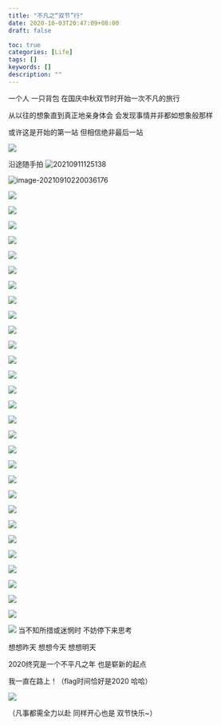 ```yaml
---
title: "不凡之“双节”行"
date: 2020-10-03T20:47:09+08:00
draft: false

toc: true
categories: [Life]
tags: []
keywords: []
description: ""
---
```



一个人  一只背包  在国庆中秋双节时开始一次不凡的旅行

从以往的想象直到真正地亲身体会  会发现事情并非都如想象般那样

或许这是开始的第一站 但相信绝非最后一站

![](https://cdn.jsdelivr.net/gh/fzhiy/images/imgs/2020-10-3_1.jpg)

沿途随手拍
![20210911125138](https://cdn.jsdelivr.net/gh/fzhiy/images/imgs/20210911125138.png)

![image-20210910220036176](https://cdn.jsdelivr.net/gh/fzhiy/images/imgs/20210910220024.png)



![](https://cdn.jsdelivr.net/gh/fzhiy/images/imgs/IMG_20201001_154632.jpg)

![](https://img.fzhiy.net/img/IMG_20201001_161109.jpg)

![](https://img.fzhiy.net/img/IMG_20201001_163239.jpg)

![](https://img.fzhiy.net/img/IMG_20201001_163301.jpg)

![](https://img.fzhiy.net/img/IMG_20201001_164013.jpg)

![](https://img.fzhiy.net/img/IMG_20201001_170843.jpg)

![](https://img.fzhiy.net/img/IMG_20201001_171135.jpg)

![](https://img.fzhiy.net/img/IMG_20201001_192126.jpg)

![](https://img.fzhiy.net/img/IMG_20201002_105010.jpg)

![](https://img.fzhiy.net/img/IMG_20201002_113036.jpg)

![](https://img.fzhiy.net/img/IMG_20201002_113409.jpg)

![](https://img.fzhiy.net/img/IMG_20201002_115610.jpg)

![](https://img.fzhiy.net/img/IMG_20201002_125007.jpg)

![](https://img.fzhiy.net/img/IMG_20201002_125259.jpg)

![](https://img.fzhiy.net/img/IMG_20201002_130804.jpg)

![](https://img.fzhiy.net/img/IMG_20201002_132147.jpg)

![](https://img.fzhiy.net/img/IMG_20201002_132318.jpg)

![](https://img.fzhiy.net/img/IMG_20201002_132413.jpg)

![](https://img.fzhiy.net/img/IMG_20201002_140752.jpg)

![](https://img.fzhiy.net/img/IMG_20201002_161235.jpg)

![](https://img.fzhiy.net/img/IMG_20201002_161230.jpg)

![](https://img.fzhiy.net/img/IMG_20201002_163407.jpg)

![](https://img.fzhiy.net/img/IMG_20201002_165307.jpg)

![](https://img.fzhiy.net/img/IMG_20201002_170358.jpg)

![](https://img.fzhiy.net/img/IMG_20201002_173647.jpg)

![](https://img.fzhiy.net/img/IMG_20201002_174317.jpg)

![](https://img.fzhiy.net/img/IMG_20201002_174623.jpg)

![](https://img.fzhiy.net/img/IMG_20201002_184336.jpg)

![](https://img.fzhiy.net/img/IMG_20201002_192120.jpg)

![](https://img.fzhiy.net/img/2020-10-3_2.jpg)
当不知所措或迷惘时 不妨停下来思考 

想想昨天 想想今天 想想明天  

2020终究是一个不平凡之年 也是崭新的起点

我一直在路上！（flag时间恰好是2020 哈哈）

![](https://img.fzhiy.net/img/2020-10-3_3.jpg)

（凡事都需全力以赴 同样开心也是 双节快乐~）